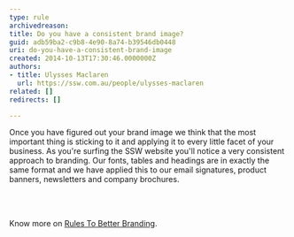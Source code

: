 ```yaml
---
type: rule
archivedreason: 
title: Do you have a consistent brand image?
guid: adb59ba2-c9b8-4e90-8a74-b39546db0448
uri: do-you-have-a-consistent-brand-image
created: 2014-10-13T17:30:46.0000000Z
authors:
- title: Ulysses Maclaren
  url: https://ssw.com.au/people/ulysses-maclaren
related: []
redirects: []

---
```



<p>​Once you have figured out your brand image we think that the most important thing is sticking to it and applying it to​​ every little facet of your business. As you're surfing the SSW website you'll notice a very consistent approach to branding. Our fonts, tables and headings are in exactly the same format and we have applied this to our email signatures, product banners, newsletters and company brochures.<br></p>
<br><excerpt class='endintro'></excerpt><br>
<p>​Know more on&#160;<span style="line-height&#58;20px;"><a href="http&#58;//www.ssw.com.au/ssw/Standards/Rules/RulestoBetterBranding.aspx">Rules To Better Branding​</a>.​</span></p>​



